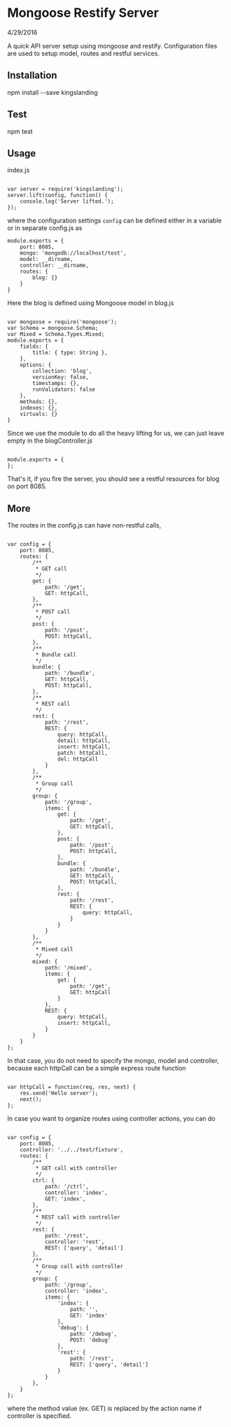 # Mongoose Restify Server

4/29/2016

A quick API server setup using mongoose and restify. Configuration files are used to setup model, routes and restful services.

## Installation

npm install --save kingslanding

## Test

npm test

## Usage

index.js

```

var server = require('kingslanding');
server.lift(config, function() {
    console.log('Server lifted.');
});

```

where the configuration settings `config` can be defined either in a variable or in separate config.js as

```
module.exports = {
    port: 8085,
    mongo: 'mongodb://localhost/test',
    model: __dirname,
    controller: __dirname,
    routes: {
        blog: {}
    }
}

```

Here the blog is defined using Mongoose model in blog.js

```

var mongoose = require('mongoose');
var Schema = mongoose.Schema;
var Mixed = Schema.Types.Mixed;
module.exports = {
    fields: {
        title: { type: String },
    },
    options: {
        collection: 'blog',
        versionKey: false,
        timestamps: {},
        runValidators: false
    },
    methods: {},
    indexes: {},
    virtuals: {}
}

```

Since we use the module to do all the heavy lifting for us, we can just leave empty in the blogController.js

```

module.exports = {
};

```

That's it, if you fire the server, you should see a restful resources for blog on port 8085.

## More

The routes in the config.js can have non-restful calls,

```

var config = {
    port: 8085,
    routes: {
        /**
         * GET call
         */
        get: {
            path: '/get',
            GET: httpCall,
        },
        /**
         * POST call
         */
        post: {
            path: '/post',
            POST: httpCall,
        },
        /**
         * Bundle call
         */
        bundle: {
            path: '/bundle',
            GET: httpCall,
            POST: httpCall,
        },
        /**
         * REST call
         */
        rest: {
            path: '/rest',
            REST: {
                query: httpCall,
                detail: httpCall,
                insert: httpCall,
                patch: httpCall,
                del: httpCall
            }
        },
        /**
         * Group call
         */
        group: {
            path: '/group',
            items: {
                get: {
                    path: '/get',
                    GET: httpCall,
                },
                post: {
                    path: '/post',
                    POST: httpCall,
                },
                bundle: {
                    path: '/bundle',
                    GET: httpCall,
                    POST: httpCall,
                },
                rest: {
                    path: '/rest',
                    REST: {
                        query: httpCall,
                    }
                }
            }
        },
        /**
         * Mixed call
         */
        mixed: {
            path: '/mixed',
            items: {
                get: {
                    path: '/get',
                    GET: httpCall
                }
            },
            REST: {
                query: httpCall,
                insert: httpCall,
            }
        }
    }
};

```

In that case, you do not need to specify the mongo, model and controller, because each httpCall can be a simple express route function

```

var httpCall = function(req, res, next) {
    res.send('Hello server');
    next();
};

```

In case you want to organize routes using controller actions, you can do

```

var config = {
    port: 8085,
    controller: '../../test/fixture',
    routes: {
        /**
         * GET call with controller
         */
        ctrl: {
            path: '/ctrl',
            controller: 'index',
            GET: 'index',
        },
        /**
         * REST call with controller
         */
        rest: {
            path: '/rest',
            controller: 'rest',
            REST: ['query', 'detail']
        },
        /**
         * Group call with controller
         */
        group: {
            path: '/group',
            controller: 'index',
            items: {
                'index': {
                    path: '',
                    GET: 'index'
                },
                'debug': {
                    path: '/debug',
                    POST: 'debug'
                },
                'rest': {
                    path: '/rest',
                    REST: ['query', 'detail']
                }
            }
        },
    }
};

```

where the method value (ex. GET) is replaced by the action name if controller is specified.